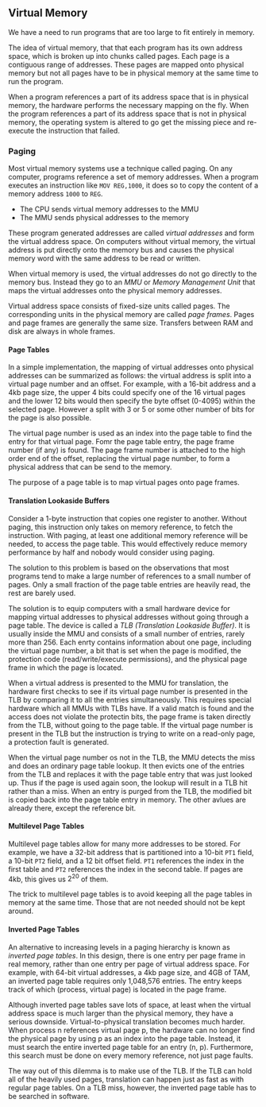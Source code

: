 ## Virtual Memory

We have a need to run programs that are too large to fit entirely in memory.

The idea of virtual memory, that that each program has its own address space,
which is broken up into chunks called pages. Each page is a contiguous range of
addresses. These pages are mapped onto physical memory but not all pages have
to be in physical memory at the same time to run the program.

When a program references a part of its address space that is in physical
memory, the hardware performs the necessary mapping on the fly. When the program
references a part of its address space that is not in physical memory, the
operating system is altered to go get the missing piece and re-execute the instruction
that failed.

### Paging

Most virtual memory systems use a technique called paging. On any computer, programs
reference a set of memory addresses. When a program executes an instruction like
`MOV REG,1000`, it does so to copy the content of a memory address `1000` to `REG`.

- The CPU sends virtual memory addresses to the MMU
- The MMU sends physical addresses to the memory

These program generated addresses are called _virtual addresses_ and form the virtual
address space. On computers without virtual memory, the virtual address is put directly
onto the memory bus and causes the physical memory word with the same address to be read
or written.

When virtual memory is used, the virtual addresses do not go directly to the memory bus.
Instead they go to an _MMU_ or _Memory Management Unit_ that maps the virtual addresses
onto the physical memory addresses.

Virtual address space consists of fixed-size units called pages. The corresponding
units in the physical memory are called _page frames_. Pages and page frames are generally
the same size. Transfers between RAM and disk are always in whole frames.

#### Page Tables

In a simple implementation, the mapping of virtual addresses onto physical addresses can
be summarized as follows: the virtual address is split into a virtual page number and an
offset. For example, with a 16-bit address and a 4kb page size, the upper 4 bits could specify
one of the 16 virtual pages and the lower 12 bits would then specify the byte offset (0-4095) within
the selected page. However a split with 3 or 5 or some other number of bits for the page is also
possible.

The virtual page number is used as an index into the page table to find the entry for
that virtual page. Fomr the page table entry, the page frame number (if any) is found. The
page frame number is attached to the high order end of the offset, replacing the virtual
page number, to form a physical address that can be send to the memory.

The purpose of a page table is to map virtual pages onto page frames.

#### Translation Lookaside Buffers

Consider a 1-byte instruction that copies one register to another. Without paging,
this instruction only takes on memory reference, to fetch the instruction. With paging,
at least one additional memory reference will be needed, to access the page table.
This would effectively reduce memory performance by half and nobody would consider
using paging.

The solution to this problem is based on the observations that most programs tend to make a large
number of references to a small number of pages. Only a small fraction of the page table
entries are heavily read, the rest are barely used.

The solution is to equip computers with a small hardware device for mapping virtual addresses
to physical addresses without going through a page table. The device is called a
_TLB (Translation Lookaside Buffer)_. It is usually inside the MMU and consists of
a small number of entries, rarely more than 256. Each enrty contains information about one page,
including the virtual page number, a bit that is set when the page is modified, the protection
code (read/write/execute permissions), and the physical page frame in which the page is located.

When a virtual address is presented to the MMU for translation, the hardware first checks to
see if its virtual page number is presented in the TLB by comparing it to all the entries
simultaneously. This requires special hardware which all MMUs with TLBs have.
If a valid match is found and the access does not violate the protectin bits, the page
frame is taken directly from the TLB, without going to the page table. If the virtual page number
is present in the TLB but the instruction is trying to write on a read-only page,
a protection fault is generated.

When the virtual page number os not in the TLB, the MMU detects the miss and does an ordinary page
table lookup. It then evicts one of the entries from the TLB and replaces it with
the page table entry that was just looked up. Thus if the page is used again soon, the lookup
will result in a TLB hit rather than a miss. When an entry is purged from the TLB,
the modified bit is copied back into the page table entry in memory. The other avlues are already there,
except the reference bit.

#### Multilevel Page Tables

Multilevel page tables allow for many more addresses to be stored. For example,
we have a 32-bit address that is partitioned into a 10-bit `PT1` field, a 10-bit
`PT2` field, and a 12 bit offset field. `PT1` references the index in the first table
and `PT2` references the index in the second table. If pages are 4kb, this gives us
$2^20$ of them.

The trick to multilevel page tables is to avoid keeping all the page tables in memory
at the same time. Those that are not needed should not be kept around.

#### Inverted Page Tables

An alternative to increasing levels in a paging hierarchy is known as _inverted page tables_.
In this design, there is one entry per page frame in real memory, rather than one entry
per page of virtual address space. For example, with 64-bit virtual addresses, a 4kb page
size, and 4GB of TAM, an inverted page table requires only 1,048,576 entries.
The entry keeps track of which (process, virtual page) is located in the page frame.

Although inverted page tables save lots of space, at least when the virtual address space is much
larger than the physical memory, they have a serious downside. Virtual-to-physical
translation becomes much harder. When process n references virtual page p, the hardware can no longer find
the physical page by using p as an index into the page table. Instead, it must search
the entire inverted page table for an entry (n, p). Furthermore, this search must
be done on every memory reference, not just page faults.

The way out of this dilemma is to make use of the TLB. If the TLB can hold all of the
heavily used pages, translation can happen just as fast as with regular page tables.
On a TLB miss, however, the inverted page table has to be searched in software.
